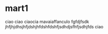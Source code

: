 # mart1
ciao
ciao
ciaocia
mavaiaffanculo
fgfdjfsdk
jhfjhjdhsjhfjdshjhfdshfdshfjsdhdjsfhfjsdhjfds
ciao
